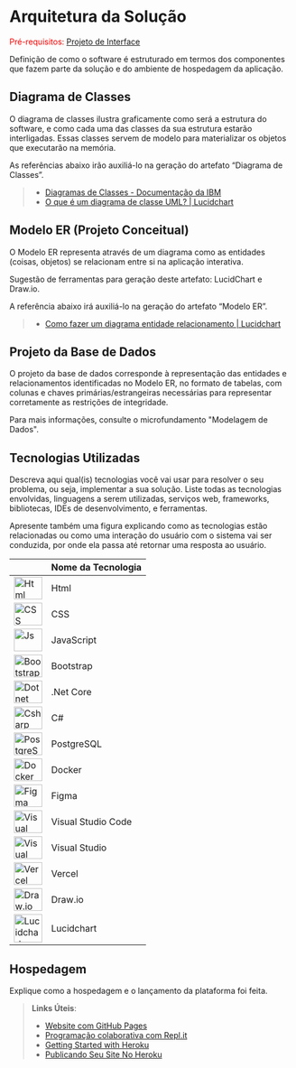 # Arquitetura da Solução

<span style="color:red">Pré-requisitos: <a href="3-Projeto de Interface.md"> Projeto de Interface</a></span>

Definição de como o software é estruturado em termos dos componentes que fazem parte da solução e do ambiente de hospedagem da aplicação.

## Diagrama de Classes

O diagrama de classes ilustra graficamente como será a estrutura do software, e como cada uma das classes da sua estrutura estarão interligadas. Essas classes servem de modelo para materializar os objetos que executarão na memória.

As referências abaixo irão auxiliá-lo na geração do artefato “Diagrama de Classes”.

> - [Diagramas de Classes - Documentação da IBM](https://www.ibm.com/docs/pt-br/rational-soft-arch/9.6.1?topic=diagrams-class)
> - [O que é um diagrama de classe UML? | Lucidchart](https://www.lucidchart.com/pages/pt/o-que-e-diagrama-de-classe-uml)

## Modelo ER (Projeto Conceitual)

O Modelo ER representa através de um diagrama como as entidades (coisas, objetos) se relacionam entre si na aplicação interativa.

Sugestão de ferramentas para geração deste artefato: LucidChart e Draw.io.

A referência abaixo irá auxiliá-lo na geração do artefato “Modelo ER”.

> - [Como fazer um diagrama entidade relacionamento | Lucidchart](https://www.lucidchart.com/pages/pt/como-fazer-um-diagrama-entidade-relacionamento)

## Projeto da Base de Dados

O projeto da base de dados corresponde à representação das entidades e relacionamentos identificadas no Modelo ER, no formato de tabelas, com colunas e chaves primárias/estrangeiras necessárias para representar corretamente as restrições de integridade.
 
Para mais informações, consulte o microfundamento "Modelagem de Dados".

## Tecnologias Utilizadas

Descreva aqui qual(is) tecnologias você vai usar para resolver o seu problema, ou seja, implementar a sua solução. Liste todas as tecnologias envolvidas, linguagens a serem utilizadas, serviços web, frameworks, bibliotecas, IDEs de desenvolvimento, e ferramentas.

Apresente também uma figura explicando como as tecnologias estão relacionadas ou como uma interação do usuário com o sistema vai ser conduzida, por onde ela passa até retornar uma resposta ao usuário.

||Nome da Tecnologia|
|-|-|
|<img alt="Html" src="https://cdn.jsdelivr.net/gh/devicons/devicon/icons/html5/html5-original.svg" height="40px" width="50px"/>|Html|
|<img alt="CSS" src="https://cdn.jsdelivr.net/gh/devicons/devicon/icons/css3/css3-original.svg" height="40px" width="50px"/>|CSS|
|<img alt="Js" src="https://cdn.jsdelivr.net/gh/devicons/devicon/icons/javascript/javascript-original.svg" height="40px" width="50px"/>|JavaScript|
|<img alt="Bootstrap" src="https://cdn.jsdelivr.net/gh/devicons/devicon/icons/bootstrap/bootstrap-original.svg" height="40px" width="50px"/>|Bootstrap|
|<img alt="Dotnet" src="https://cdn.jsdelivr.net/gh/devicons/devicon/icons/dotnetcore/dotnetcore-original.svg" height="40px" width="50px"/>|.Net Core|
|<img alt="Csharp" src="https://cdn.jsdelivr.net/gh/devicons/devicon/icons/csharp/csharp-original.svg" height="40px" width="50px"/>|C#|
|<img alt="PostgreSQL" src="https://cdn.jsdelivr.net/gh/devicons/devicon/icons/postgresql/postgresql-original.svg" height="40px" width="50px"/>|PostgreSQL|
|<img alt="Docker" src="https://cdn.jsdelivr.net/gh/devicons/devicon/icons/docker/docker-plain.svg" height="40px" width="50px"/>|Docker|
|<img alt="Figma" src="https://cdn.jsdelivr.net/gh/devicons/devicon/icons/figma/figma-original.svg" height="40px" width="50px"/>|Figma|
|<img alt="Visual Studio Code" src="https://cdn.jsdelivr.net/gh/devicons/devicon/icons/vscode/vscode-original.svg" height="40px" width="50px"/>|Visual Studio Code|
|<img alt="Visual Studo" src="https://cdn.jsdelivr.net/gh/devicons/devicon/icons/visualstudio/visualstudio-plain.svg" height="40px" width="50px"/>|Visual Studio|
|<img alt="Vercel" src="https://github.com/renanstankev/Farmacia-Online/assets/89418479/cc74a566-5705-4672-9564-6c644d87a4df" height="40px" width="50px"/>|Vercel|
|<img alt="Draw.io" src="https://github.com/renanstankev/Farmacia-Online/assets/89418479/c273c15f-ebb2-4b76-8f5c-1bb45c246528" height="40px" width="50px"/>|Draw.io|
|<img alt="Lucidchart" src="https://github.com/renanstankev/Farmacia-Online/assets/89418479/a8a30d15-fb8d-4c54-b89b-f9925251852b" height="50px" width="50px"/>|Lucidchart|

## Hospedagem
Explique como a hospedagem e o lançamento da plataforma foi feita.

> **Links Úteis**:
>
> - [Website com GitHub Pages](https://pages.github.com/)
> - [Programação colaborativa com Repl.it](https://repl.it/)
> - [Getting Started with Heroku](https://devcenter.heroku.com/start)
> - [Publicando Seu Site No Heroku](http://pythonclub.com.br/publicando-seu-hello-world-no-heroku.html)
